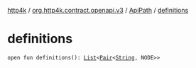 [http4k](../../index.md) / [org.http4k.contract.openapi.v3](../index.md) / [ApiPath](index.md) / [definitions](./definitions.md)

# definitions

`open fun definitions(): `[`List`](https://kotlinlang.org/api/latest/jvm/stdlib/kotlin.collections/-list/index.html)`<`[`Pair`](https://kotlinlang.org/api/latest/jvm/stdlib/kotlin/-pair/index.html)`<`[`String`](https://kotlinlang.org/api/latest/jvm/stdlib/kotlin/-string/index.html)`, NODE>>`